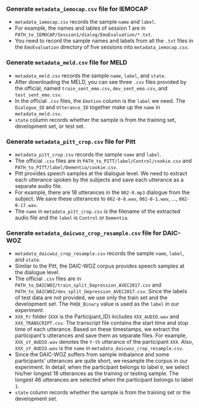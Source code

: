 ### Generate `metadata_iemocap.csv` file for IEMOCAP
* `metadata_iemocap.csv` records the sample `name` and `label`.
* For example, the names and lables of session 1 are in `PATH_to_IEMOCAP/Session1/dialog/EmoEvaluation/*.txt`.
* You need to record the sample names and labels from all the `.txt` files in the `EmoEvaluation` directory of five sessions into `metadata_iemocap.csv`.

### Generate `metadata_meld.csv` file for MELD
* `metadata_meld.csv` records the sample `name`, `label`, and `state`.
* After downloading the MELD, you can see three `.csv` files provided by the official, named `train_sent_emo.csv`, `dev_sent_emo.csv`, and `test_sent_emo.csv`. 
* In the official `.csv` files, the `Emotion` column is the `label` we need. The `Dialogue_ID` and `Utterance_ID` together make up the `name` in `metadata_meld.csv`.
* `state` column records whether the sample is from the training set, development set, or test set.

### Generate `metadata_pitt_crop.csv` file for Pitt
* `metadata_pitt_crop.csv` records the sample `name` and `label`.
* The official `.csv` files are in `PATH_to_PITT/label/Control/cookie.csv` and `PATH_to_PITT/label/Dementia/cookie.csv`.
* Pitt provides speech samples at the dialogue level. We need to extract each utterance spoken by the subjects and save each utterance as a separate audio file.
* For example, there are 18 utterances in the `002-0.mp3` dialogue from the subject. We save these utterances to `002-0-0.wav`, `002-0-1.wav`, ..., `002-0-17.wav`.
* The `name` in `metadata_pitt_crop.csv` is the filename of the extracted audio file and the `label` is `Control` or `Dementia`.

### Generate `metadata_daicwoz_crop_resample.csv` file for DAIC-WOZ
* `metadata_daicwoz_crop_resample.csv` records the sample `name`, `label`, and `state`.
* Similar to the Pitt, the DAIC-WOZ corpus provides speech samples at the dialogue level.
* The official `.csv` files are in `PATH_to_DAICWOZ/train_split_Depression_AVEC2017.csv` and `PATH_to_DAICWOZ/dev_split_Depression_AVEC2017.csv`.  Since the labels of test data are not provided, we use only the train set and the development set. The `PHQ8_Binary` value is used as the `label` in our experiment.
* `XXX_P/` folder (`XXX` is the Participant_ID) includes `XXX_AUDIO.wav` and `XXX_TRANSCRIPT.csv`. The transcript file contains the start time and stop time of each utterance. Based on these timestamps, we extract the participant's utterances and save them as separate files. For example, `XXX_sY_AUDIO.wav` denotes the `Y-th` utterance of the participant `XXX`. Also, `XXX_sY_AUDIO.wav` is the `name` in `metadata_daicwoz_crop_resample.csv`.
* Since the DAIC-WOZ suffers from sample imbalance and some participants' utterances are quite short, we resample the corpus in our experiment. In detail, when the participant belongs to label `0`, we select his/her longest 18 utterances as the training or testing sample. The longest 46 utterances are selected when the participant belongs to label `1`.
* `state` column records whether the sample is from the training set or the development set.
